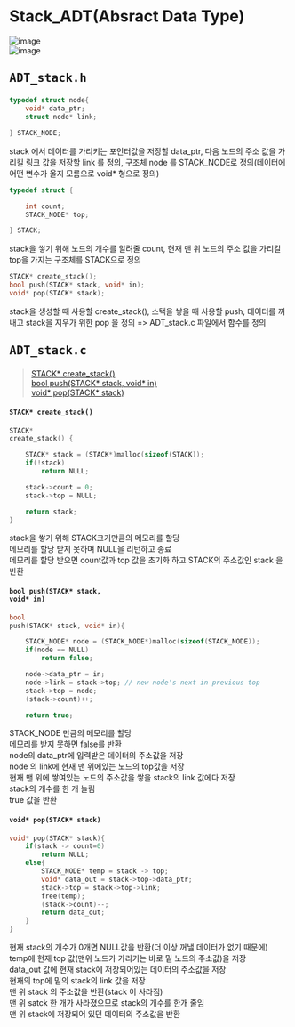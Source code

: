 # Stack_ADT(Absract Data Type)  

![image](https://user-images.githubusercontent.com/43701183/48619684-a2518e00-e9e0-11e8-9bfd-0d7cd056020e.png)  
![image](https://user-images.githubusercontent.com/43701183/48620019-d8434200-e9e1-11e8-9b89-d1387fa7dcce.png)  



## <pre>ADT_stack.h</pre>  
```c
typedef struct node{
	void* data_ptr;
	struct node* link;

} STACK_NODE;
```  
stack 에서 데이터를 가리키는 포인터값을 저장할 data_ptr, 다음 노드의 주소 값을 가리킬 링크 값을 저장할 link 를 정의, 구조체 node 를 STACK_NODE로 정의(데이터에 어떤 변수가 올지 모름으로 void* 형으로 정의)  
```c
typedef struct {

	int count;
	STACK_NODE* top;

} STACK;
```  
stack을 쌓기 위해 노드의 개수를 알려줄 count, 현재 맨 위 노드의 주소 값을 가리킬 top을 가지는 구조체를 STACK으로 정의  
```c
STACK* create_stack();
bool push(STACK* stack, void* in);
void* pop(STACK* stack);
```  
stack을 생성할 때 사용할 create_stack(), 스택을 쌓을 때 사용할 push, 데이터를 꺼내고 stack을 지우가 위한 pop 을 정의 => ADT_stack.c 파일에서 함수를 정의  

## <pre>ADT_stack.c</pre>  
> [STACK* create_stack()](https://github.com/rlasanggus/Data-structure/tree/master/stack#stack-create_stack)  
> [bool push(STACK* stack, void* in)](https://github.com/rlasanggus/Data-structure/tree/master/stack#bool-pushstack-stack-void-in)  
> [void* pop(STACK* stack)](https://github.com/rlasanggus/Data-structure/tree/master/stack#void-popstack-stack)  

#### <code>STACK* create_stack()</code>  
```c
STACK*
create_stack() {

	STACK* stack = (STACK*)malloc(sizeof(STACK));
	if(!stack)
		return NULL;

	stack->count = 0;
	stack->top = NULL;

	return stack;
}
```  
stack을 쌓기 위해 STACK크기만큼의 메모리를 할당  
메모리를 할당 받지 못하며 NULL을 리턴하고 종료  
메모리를 할당 받으면 count값과 top 값을 초기화 하고 STACK의 주소값인 stack 을 반환  
#### <code>bool push(STACK* stack, void* in)</code>  
```c
bool
push(STACK* stack, void* in){

	STACK_NODE* node = (STACK_NODE*)malloc(sizeof(STACK_NODE));
	if(node == NULL)
		return false;

	node->data_ptr = in;
	node->link = stack->top; // new node's next in previous top
	stack->top = node;
	(stack->count)++;

	return true;
  ```  
STACK_NODE 만큼의 메모리를 할당  
메모리를 받지 못하면 false를 반환  
node의 data_ptr에 입력받은 데이터의 주소값을 저장  
node 의 link에 현재 맨 위에있는 노드의 top값을 저장  
현재 맨 위에 쌓여있는 노드의 주소값을 쌓을 stack의 link 값에다 저장  
stack의 개수를 한 개 늘림  
true 값을 반환  
#### <code>void* pop(STACK* stack)</code>  
```c
void* pop(STACK* stack){
	if(stack -> count=0)
		return NULL;
	else{
		STACK_NODE* temp = stack -> top;
		void* data_out = stack->top->data_ptr;
		stack->top = stack->top->link;
		free(temp);
		(stack->count)--;
		return data_out;
	}
}
```  
현재 stack의 개수가 0개면 NULL값을 반환(더 이상 꺼낼 데이터가 없기 때문에)  
temp에 현재 top 값(맨위 노드가 가리키는 바로 밑 노드의 주소값)을 저장  
data_out 값에 현재 stack에 저장되어있는 데이터의 주소값을 저장  
현재의 top에 밑의 stack의 link 값을 저장  
맨 위 stack 의 주소값을 반환(stack 이 사라짐)  
맨 위 satck 한 개가 사라졌으므로 stack의 개수를 한개 줄임  
맨 위 stack에 저장되어 있던 데이터의 주소값을 반환  



